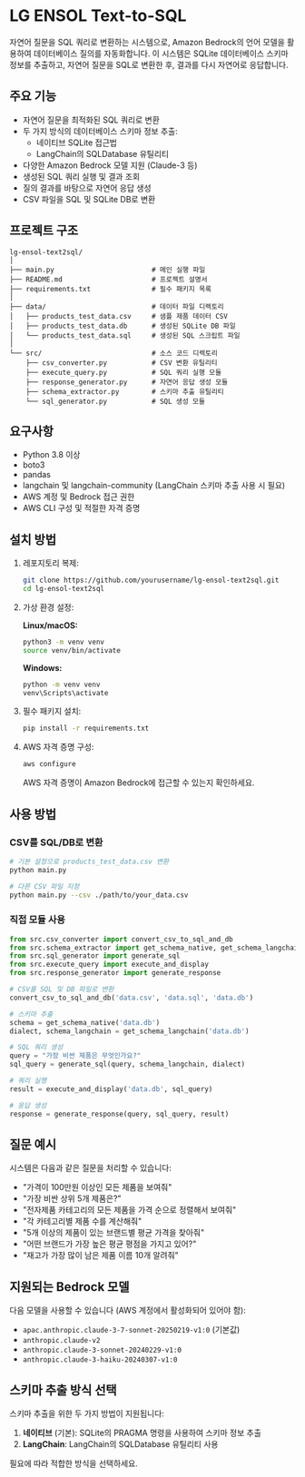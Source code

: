 # LG ENSOL Text-to-SQL

자연어 질문을 SQL 쿼리로 변환하는 시스템으로, Amazon Bedrock의 언어 모델을 활용하여 데이터베이스 질의를 자동화합니다. 이 시스템은 SQLite 데이터베이스 스키마 정보를 추출하고, 자연어 질문을 SQL로 변환한 후, 결과를 다시 자연어로 응답합니다.

## 주요 기능

- 자연어 질문을 최적화된 SQL 쿼리로 변환
- 두 가지 방식의 데이터베이스 스키마 정보 추출:
  - 네이티브 SQLite 접근법
  - LangChain의 SQLDatabase 유틸리티
- 다양한 Amazon Bedrock 모델 지원 (Claude-3 등)
- 생성된 SQL 쿼리 실행 및 결과 조회
- 질의 결과를 바탕으로 자연어 응답 생성
- CSV 파일을 SQL 및 SQLite DB로 변환

## 프로젝트 구조

```
lg-ensol-text2sql/
│
├── main.py                        # 메인 실행 파일
├── README.md                      # 프로젝트 설명서
├── requirements.txt               # 필수 패키지 목록
│
├── data/                          # 데이터 파일 디렉토리
│   ├── products_test_data.csv     # 샘플 제품 데이터 CSV
│   ├── products_test_data.db      # 생성된 SQLite DB 파일
│   └── products_test_data.sql     # 생성된 SQL 스크립트 파일
│
└── src/                           # 소스 코드 디렉토리
    ├── csv_converter.py           # CSV 변환 유틸리티
    ├── execute_query.py           # SQL 쿼리 실행 모듈
    ├── response_generator.py      # 자연어 응답 생성 모듈
    ├── schema_extractor.py        # 스키마 추출 유틸리티
    └── sql_generator.py           # SQL 생성 모듈
```

## 요구사항

- Python 3.8 이상
- boto3
- pandas
- langchain 및 langchain-community (LangChain 스키마 추출 사용 시 필요)
- AWS 계정 및 Bedrock 접근 권한
- AWS CLI 구성 및 적절한 자격 증명

## 설치 방법

1. 레포지토리 복제:
   ```bash
   git clone https://github.com/yourusername/lg-ensol-text2sql.git
   cd lg-ensol-text2sql
   ```

2. 가상 환경 설정:

   **Linux/macOS:**
   ```bash
   python3 -m venv venv
   source venv/bin/activate
   ```

   **Windows:**
   ```bash
   python -m venv venv
   venv\Scripts\activate
   ```

3. 필수 패키지 설치:
   ```bash
   pip install -r requirements.txt
   ```

4. AWS 자격 증명 구성:
   ```bash
   aws configure
   ```
   AWS 자격 증명이 Amazon Bedrock에 접근할 수 있는지 확인하세요.

## 사용 방법

### CSV를 SQL/DB로 변환

```bash
# 기본 설정으로 products_test_data.csv 변환
python main.py

# 다른 CSV 파일 지정
python main.py --csv ./path/to/your_data.csv
```

### 직접 모듈 사용

```python
from src.csv_converter import convert_csv_to_sql_and_db
from src.schema_extractor import get_schema_native, get_schema_langchain
from src.sql_generator import generate_sql
from src.execute_query import execute_and_display
from src.response_generator import generate_response

# CSV를 SQL 및 DB 파일로 변환
convert_csv_to_sql_and_db('data.csv', 'data.sql', 'data.db')

# 스키마 추출
schema = get_schema_native('data.db')
dialect, schema_langchain = get_schema_langchain('data.db')

# SQL 쿼리 생성
query = "가장 비싼 제품은 무엇인가요?"
sql_query = generate_sql(query, schema_langchain, dialect)

# 쿼리 실행
result = execute_and_display('data.db', sql_query)

# 응답 생성
response = generate_response(query, sql_query, result)
```

## 질문 예시

시스템은 다음과 같은 질문을 처리할 수 있습니다:

- "가격이 100만원 이상인 모든 제품을 보여줘"
- "가장 비싼 상위 5개 제품은?"
- "전자제품 카테고리의 모든 제품을 가격 순으로 정렬해서 보여줘"
- "각 카테고리별 제품 수를 계산해줘"
- "5개 이상의 제품이 있는 브랜드별 평균 가격을 찾아줘"
- "어떤 브랜드가 가장 높은 평균 평점을 가지고 있어?"
- "재고가 가장 많이 남은 제품 이름 10개 알려줘"

## 지원되는 Bedrock 모델

다음 모델을 사용할 수 있습니다 (AWS 계정에서 활성화되어 있어야 함):

- `apac.anthropic.claude-3-7-sonnet-20250219-v1:0` (기본값)
- `anthropic.claude-v2`
- `anthropic.claude-3-sonnet-20240229-v1:0`
- `anthropic.claude-3-haiku-20240307-v1:0`

## 스키마 추출 방식 선택

스키마 추출을 위한 두 가지 방법이 지원됩니다:

1. **네이티브** (기본): SQLite의 PRAGMA 명령을 사용하여 스키마 정보 추출
2. **LangChain**: LangChain의 SQLDatabase 유틸리티 사용

필요에 따라 적합한 방식을 선택하세요.
